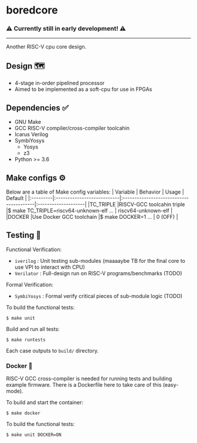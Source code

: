# boredcore

### ⚠ Currently still in early development! ⚠
---
Another RISC-V cpu core design.

## Design 🗺
- 4-stage in-order pipelined processor
- Aimed to be implemented as a soft-cpu for use in FPGAs

## Dependencies ✅
- GNU Make
- GCC RISC-V compiler/cross-compiler toolcahin
- Icarus Verilog
- SymbiYosys
    - Yosys
    - z3
- Python >= 3.6

## Make configs ⚙
Below are a table of Make config variables:
| Variable | Behavior                   | Usage                                   | Default             |
|:---------|:---------------------------|:----------------------------------------|:--------------------|
|TC_TRIPLE |RISCV-GCC toolcahin triple  |$ make TC_TRIPLE=riscv64-unknown-elf ... | riscv64-unknown-elf |
|DOCKER    |Use Docker GCC toolchain    |$ make DOCKER=1 ...                      | 0 (OFF)             |

## Testing 🧪
Functional Verification:
- `iverilog`    : Unit testing sub-modules (maaaaybe TB for the final core to use VPI to interact with CPU)
- `Verilator`   : Full-design run on RISC-V programs/benchmarks (TODO)

Formal Verification:
- `SymbiYosys`  : Formal verify critical pieces of sub-module logic (TODO)

To build the functional tests:

    $ make unit

Build and run all tests:

    $ make runtests

Each case outputs to `build/` directory.

### Docker 🐳
RISC-V GCC cross-compiler is needed for running tests and building example firmware. There is a Dockerfile
here to take care of this (easy-mode).

To build and start the container:

    $ make docker

To build the functional tests:

    $ make unit DOCKER=ON
